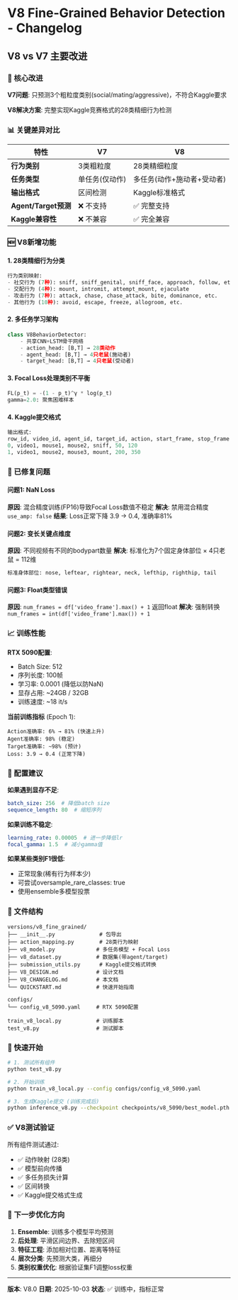 # V8 Fine-Grained Behavior Detection - Changelog

## V8 vs V7 主要改进

### 🎯 核心改进

**V7问题**: 只预测3个粗粒度类别(social/mating/aggressive)，不符合Kaggle要求

**V8解决方案**: 完整实现Kaggle竞赛格式的28类精细行为检测

### 📊 关键差异对比

| 特性 | V7 | V8 |
|------|----|----|
| **行为类别** | 3类粗粒度 | 28类精细粒度 |
| **任务类型** | 单任务(仅动作) | 多任务(动作+施动者+受动者) |
| **输出格式** | 区间检测 | Kaggle标准格式 |
| **Agent/Target预测** | ❌ 不支持 | ✅ 完整支持 |
| **Kaggle兼容性** | ❌ 不兼容 | ✅ 完全兼容 |

### 🆕 V8新增功能

#### 1. 28类精细行为分类
```python
行为类别映射:
- 社交行为 (7种): sniff, sniff_genital, sniff_face, approach, follow, etc.
- 交配行为 (4种): mount, intromit, attempt_mount, ejaculate
- 攻击行为 (7种): attack, chase, chase_attack, bite, dominance, etc.
- 其他行为 (10种): avoid, escape, freeze, allogroom, etc.
```

#### 2. 多任务学习架构
```python
class V8BehaviorDetector:
    - 共享CNN+LSTM骨干网络
    - action_head: [B,T] → 28类动作
    - agent_head: [B,T] → 4只老鼠(施动者)
    - target_head: [B,T] → 4只老鼠(受动者)
```

#### 3. Focal Loss处理类别不平衡
```python
FL(p_t) = -(1 - p_t)^γ * log(p_t)
gamma=2.0: 聚焦困难样本
```

#### 4. Kaggle提交格式
```python
输出格式:
row_id, video_id, agent_id, target_id, action, start_frame, stop_frame
0, video1, mouse1, mouse2, sniff, 50, 120
1, video1, mouse2, mouse3, mount, 200, 350
```

### 🐛 已修复问题

#### 问题1: NaN Loss
**原因**: 混合精度训练(FP16)导致Focal Loss数值不稳定
**解决**: 禁用混合精度 `use_amp: false`
**结果**: Loss正常下降 3.9 → 0.4, 准确率81%

#### 问题2: 变长关键点维度
**原因**: 不同视频有不同的bodypart数量
**解决**: 标准化为7个固定身体部位 × 4只老鼠 = 112维
```python
标准身体部位: nose, leftear, rightear, neck, lefthip, righthip, tail
```

#### 问题3: Float类型错误
**原因**: `num_frames = df['video_frame'].max() + 1` 返回float
**解决**: 强制转换 `num_frames = int(df['video_frame'].max()) + 1`

### 📈 训练性能

**RTX 5090配置**:
- Batch Size: 512
- 序列长度: 100帧
- 学习率: 0.0001 (降低以防NaN)
- 显存占用: ~24GB / 32GB
- 训练速度: ~18 it/s

**当前训练指标** (Epoch 1):
```
Action准确率: 6% → 81% (快速上升)
Agent准确率: 98% (稳定)
Target准确率: ~98% (预计)
Loss: 3.9 → 0.4 (正常下降)
```

### 🔧 配置建议

**如果遇到显存不足**:
```yaml
batch_size: 256  # 降低batch size
sequence_length: 80  # 缩短序列
```

**如果训练不稳定**:
```yaml
learning_rate: 0.00005  # 进一步降低lr
focal_gamma: 1.5  # 减小gamma值
```

**如果某些类别F1很低**:
- 正常现象(稀有行为样本少)
- 可尝试oversample_rare_classes: true
- 使用ensemble多模型投票

### 📁 文件结构

```
versions/v8_fine_grained/
├── __init__.py              # 包导出
├── action_mapping.py        # 28类行为映射
├── v8_model.py             # 多任务模型 + Focal Loss
├── v8_dataset.py           # 数据集(带agent/target)
├── submission_utils.py      # Kaggle提交格式转换
├── V8_DESIGN.md            # 设计文档
├── V8_CHANGELOG.md         # 本文档
└── QUICKSTART.md           # 快速开始指南

configs/
└── config_v8_5090.yaml     # RTX 5090配置

train_v8_local.py           # 训练脚本
test_v8.py                  # 测试脚本
```

### 🚀 快速开始

```bash
# 1. 测试所有组件
python test_v8.py

# 2. 开始训练
python train_v8_local.py --config configs/config_v8_5090.yaml

# 3. 生成Kaggle提交 (训练完成后)
python inference_v8.py --checkpoint checkpoints/v8_5090/best_model.pth
```

### ✅ V8测试验证

所有组件测试通过:
- ✅ 动作映射 (28类)
- ✅ 模型前向传播
- ✅ 多任务损失计算
- ✅ 区间转换
- ✅ Kaggle提交格式生成

### 🎯 下一步优化方向

1. **Ensemble**: 训练多个模型平均预测
2. **后处理**: 平滑区间边界、去除短区间
3. **特征工程**: 添加相对位置、距离等特征
4. **层次分类**: 先预测大类，再细分
5. **类别权重优化**: 根据验证集F1调整loss权重

---

**版本**: V8.0
**日期**: 2025-10-03
**状态**: ✅ 训练中，指标正常
